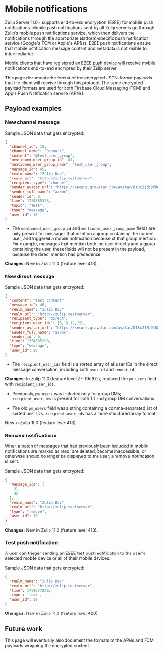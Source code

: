 # Mobile notifications

Zulip Server 11.0+ supports end-to-end encryption (E2EE) for mobile
push notifications. Mobile push notifications sent by all Zulip
servers go through Zulip's mobile push notifications service, which
then delivers the notifications through the appropriate
platform-specific push notification service (Google's FCM or Apple's
APNs). E2EE push notifications ensure that mobile notification message
content and metadata is not visible to intermediaries.

Mobile clients that have [registered an E2EE push
device](/api/register-push-device) will receive mobile notifications
end-to-end encrypted by their Zulip server.

This page documents the format of the encrypted JSON-format payloads
that the client will receive through this protocol. The same encrypted
payload formats are used for both Firebase Cloud Messaging (FCM) and
Apple Push Notification service (APNs).

## Payload examples

### New channel message

Sample JSON data that gets encrypted:
```json
{
  "channel_id": 10,
  "channel_name": "Denmark",
  "content": "@test_user_group",
  "mentioned_user_group_id": 41,
  "mentioned_user_group_name": "test_user_group",
  "message_id": 45,
  "realm_name": "Zulip Dev",
  "realm_url": "http://zulip.testserver",
  "recipient_type": "channel",
  "sender_avatar_url": "https://secure.gravatar.com/avatar/818c212b9f8830dfef491b3f7da99a14?d=identicon&version=1",
  "sender_full_name": "aaron",
  "sender_id": 6,
  "time": 1754385395,
  "topic": "test",
  "type": "message",
  "user_id": 10
}
```

- The `mentioned_user_group_id` and `mentioned_user_group_name` fields
  are only present for messages that mention a group containing the
  current user, and triggered a mobile notification because of that
  group mention. For example, messages that mention both the user
  directly and a group containing the user, these fields will not be
  present in the payload, because the direct mention has precedence.

**Changes**: New in Zulip 11.0 (feature level 413).

### New direct message

Sample JSON data that gets encrypted:
```json
{
  "content": "test content",
  "message_id": 46,
  "realm_name": "Zulip Dev",
  "realm_url": "http://zulip.testserver",
  "recipient_type": "direct",
  "recipient_user_ids": [6,10,12,15],
  "sender_avatar_url": "https://secure.gravatar.com/avatar/818c212b9f8830dfef491b3f7da99a14?d=identicon&version=1",
  "sender_full_name": "aaron",
  "sender_id": 6,
  "time": 1754385290,
  "type": "message",
  "user_id": 10
}
```

- The `recipient_user_ids` field is a sorted array of all user IDs in
the direct message conversation, including both `user_id` and `sender_id`.

**Changes**: In Zulip 11.0 (feature level ZF-f9e97c), replaced the
`pm_users` field with `recipient_user_ids`.

* Previously, `pm_users` was included only for group DMs; `recipient_user_ids`
is present for both 1:1 and group DM conversations.

* The old `pm_users` field was a string containing a comma-separated list of
sorted user IDs. `recipient_user_ids` has a more structured array format.

New in Zulip 11.0 (feature level 413).

### Remove notifications

When a batch of messages that had previously been included in mobile
notifications are marked as read, are deleted, become inaccessible, or
otherwise should no longer be displayed to the user, a removal
notification is sent.

Sample JSON data that gets encrypted:
```json
{
  "message_ids": [
    31,
    32
  ],
  "realm_name": "Zulip Dev",
  "realm_url": "http://zulip.testserver",
  "type": "remove",
  "user_id": 10
}
```

[zulip-bouncer]: https://zulip.readthedocs.io/en/latest/production/mobile-push-notifications.html#mobile-push-notification-service

**Changes**: New in Zulip 11.0 (feature level 413).

### Test push notification

A user can trigger [sending an E2EE test push notification](/api/e2ee-test-notify)
to the user's selected mobile device or all of their mobile devices.

Sample JSON data that gets encrypted:
```json
{
  "realm_name": "Zulip Dev",
  "realm_url": "http://zulip.testserver",
  "time": 1754577820,
  "type": "test",
  "user_id": 10
}
```

**Changes**: New in Zulip 11.0 (feature level 420).

## Future work

This page will eventually also document the formats of the APNs and
FCM payloads wrapping the encrypted content.
